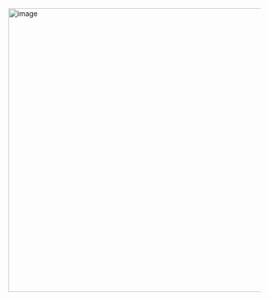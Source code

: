 <img width="566" alt="image" src="https://user-images.githubusercontent.com/37501487/230700033-71dd0e79-925b-4338-bb47-c196481324be.png">
